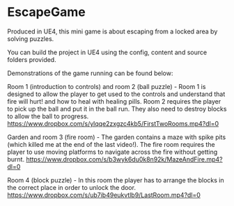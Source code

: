 # EscapeGame

Produced in UE4, this mini game is about escaping from a locked area by solving puzzles.

You can build the project in UE4 using the config, content and source folders provided. 

Demonstrations of the game running can be found below:

Room 1 (introduction to controls) and room 2 (ball puzzle) - Room 1 is designed to allow the player to get used to the controls and understand that fire will hurt! and how to heal with healing pills. Room 2 requires the player to pick up the ball and put it in the ball run. They also need to destroy blocks to allow the ball to progress. https://www.dropbox.com/s/ylqqe2zxgzc4kb5/FirstTwoRooms.mp4?dl=0

Garden and room 3 (fire room) - The garden contains a maze with spike pits (which killed me at the end of the last video!). The fire room requires the player to use moving platforms to navigate across the fire without getting burnt. https://www.dropbox.com/s/b3wyk6du0k8n92k/MazeAndFire.mp4?dl=0

Room 4 (block puzzle) - In this room the player has to arrange the blocks in the correct place in order to unlock the door. https://www.dropbox.com/s/ub7ib49eukvtlb9/LastRoom.mp4?dl=0
